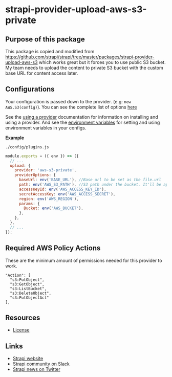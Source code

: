 # strapi-provider-upload-aws-s3-private

## Purpose of this package

This package is copied and modified from https://github.com/strapi/strapi/tree/master/packages/strapi-provider-upload-aws-s3 which works great but it forces you to use public S3 bucket. My team needs to upload the content to private S3 bucket with the custom base URL for content access later.

## Configurations

Your configuration is passed down to the provider. (e.g: `new AWS.S3(config)`). You can see the complete list of options [here](https://docs.aws.amazon.com/AWSJavaScriptSDK/latest/AWS/S3.html#constructor-property)

See the [using a provider](https://strapi.io/documentation/developer-docs/latest/development/plugins/upload.html#using-a-provider) documentation for information on installing and using a provider. And see the [environment variables](https://strapi.io/documentation/developer-docs/latest/setup-deployment-guides/configurations.html#environment-variables) for setting and using environment variables in your configs.

**Example**

`./config/plugins.js`

```js
module.exports = ({ env }) => ({
  // ...
  upload: {
    provider: 'aws-s3-private',
    providerOptions: {
      baseUrl: env('BASE_URL'), //Base url to be set as the file.url
      path: env('AWS_S3_PATH'), //S3 path under the bucket. It'll be appened to to the baseUrl to generate final url
      accessKeyId: env('AWS_ACCESS_KEY_ID'),
      secretAccessKey: env('AWS_ACCESS_SECRET'),
      region: env('AWS_REGION'),
      params: {
        Bucket: env('AWS_BUCKET'),
      },
    },
  },
  // ...
});
```

## Required AWS Policy Actions
These are the minimum amount of permissions needed for this provider to work. 
```
"Action": [
  "s3:PutObject",
  "s3:GetObject",
  "s3:ListBucket",
  "s3:DeleteObject",
  "s3:PutObjectAcl"
],
```

## Resources

- [License](LICENSE)

## Links

- [Strapi website](https://strapi.io/)
- [Strapi community on Slack](https://slack.strapi.io)
- [Strapi news on Twitter](https://twitter.com/strapijs)